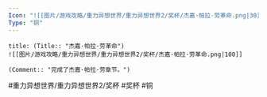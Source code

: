 ```yaml
---
Icon: "![[图片/游戏攻略/重力异想世界/重力异想世界2/奖杯/杰嘉·帕拉·劳革命.png|30]]"
Type: "铜"
---
```

```ad-common-bronze-trophy
title: (Title:: "杰嘉·帕拉·劳革命")
![[图片/游戏攻略/重力异想世界/重力异想世界2/奖杯/杰嘉·帕拉·劳革命.png|100]]

(Comment:: "完成了杰嘉·帕拉·劳章节。")
```

#重力异想世界/重力异想世界2/奖杯 #奖杯 #铜
